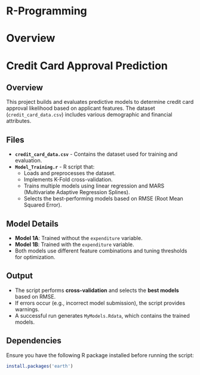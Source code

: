# R-Programming

# Overview

# Credit Card Approval Prediction

## Overview  
This project builds and evaluates predictive models to determine credit card approval likelihood based on applicant features. The dataset (`credit_card_data.csv`) includes various demographic and financial attributes.

## Files  
- **`credit_card_data.csv`** - Contains the dataset used for training and evaluation.  
- **`Model_Training.r`** - R script that:
  - Loads and preprocesses the dataset.
  - Implements K-Fold cross-validation.
  - Trains multiple models using linear regression and MARS (Multivariate Adaptive Regression Splines).
  - Selects the best-performing models based on RMSE (Root Mean Squared Error).

## Model Details  

- **Model 1A**: Trained without the `expenditure` variable.  
- **Model 1B**: Trained with the `expenditure` variable.  
- Both models use different feature combinations and tuning thresholds for optimization.

## Output  

- The script performs **cross-validation** and selects the **best models** based on RMSE.  
- If errors occur (e.g., incorrect model submission), the script provides warnings.  
- A successful run generates `MyModels.Rdata`, which contains the trained models.

## Dependencies  

Ensure you have the following R package installed before running the script:  

```r
install.packages('earth')

